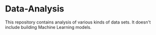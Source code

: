 # Data-Analysis
This repository contains analysis of various kinds of data sets. It doesn't include building Machine Learning models.
